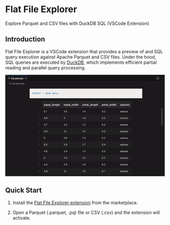 # Flat File Explorer

Explore Parquet and CSV files with DuckDB SQL (VSCode Extension)

## Introduction

Flat File Explorer is a VSCode extension that provides a preview of and SQL query
execution against Apache Parquet and CSV files. Under the hood, SQL queries are executed
by [DuckDB](https://duckdb.org/), which implements efficient partial reading and
parallel query processing.

![Demonstration of Flat File Explorer against iris.parquet](./docs/iris.gif)

## Quick Start

1. Install the [Flat File Explorer extension](https://marketplace.visualstudio.com/items?itemName=DeflateAwning.flat-file-explorer)
from the marketplace.

2. Open a Parquet (.parquet, .pq) file or CSV (.csv) and the extension will activate.
